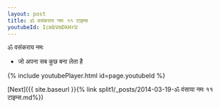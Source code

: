 ```yaml
---
layout: post
title: ॐ वसंकराय नमः ११ टाइम्स
youtubeId: IcmbVmDkHrU
---
```

 
 
 ॐ वसंकराय नमः  
 
 -  जो अपना सब कुछ बना लेता है 
 
  
 
  
 
 
 
 
 
 


{% include youtubePlayer.html id=page.youtubeId %}
 
[Next]({{ site.baseurl }}{% link  split1/_posts/2014-03-19-ॐ वंसाया नमः ११ टाइम्स.md%})
 
